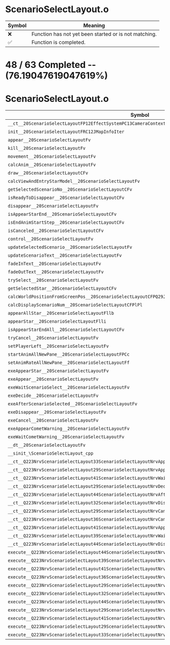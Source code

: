 # ScenarioSelectLayout.o
| Symbol | Meaning 
| ------------- | ------------- 
| :x: | Function has not yet been started or is not matching. 
| :white_check_mark: | Function is completed. 


# 48 / 63 Completed -- (76.19047619047619%)
# ScenarioSelectLayout.o
| Symbol | Decompiled? |
| ------------- | ------------- |
| `__ct__20ScenarioSelectLayoutFP12EffectSystemPC13CameraContext` | :white_check_mark: |
| `init__20ScenarioSelectLayoutFRC12JMapInfoIter` | :white_check_mark: |
| `appear__20ScenarioSelectLayoutFv` | :x: |
| `kill__20ScenarioSelectLayoutFv` | :white_check_mark: |
| `movement__20ScenarioSelectLayoutFv` | :white_check_mark: |
| `calcAnim__20ScenarioSelectLayoutFv` | :white_check_mark: |
| `draw__20ScenarioSelectLayoutCFv` | :white_check_mark: |
| `calcViewAndEntryStarModel__20ScenarioSelectLayoutFv` | :white_check_mark: |
| `getSelectedScenarioNo__20ScenarioSelectLayoutCFv` | :x: |
| `isReadyToDisappear__20ScenarioSelectLayoutCFv` | :white_check_mark: |
| `disappear__20ScenarioSelectLayoutFv` | :x: |
| `isAppearStarEnd__20ScenarioSelectLayoutCFv` | :x: |
| `isEndAnimStartStep__20ScenarioSelectLayoutCFv` | :x: |
| `isCanceled__20ScenarioSelectLayoutCFv` | :x: |
| `control__20ScenarioSelectLayoutFv` | :x: |
| `updateSelectedScenario__20ScenarioSelectLayoutFv` | :x: |
| `updateScenarioText__20ScenarioSelectLayoutFv` | :x: |
| `fadeInText__20ScenarioSelectLayoutFv` | :x: |
| `fadeOutText__20ScenarioSelectLayoutFv` | :x: |
| `trySelect__20ScenarioSelectLayoutFv` | :x: |
| `getSelectedStar__20ScenarioSelectLayoutCFv` | :white_check_mark: |
| `calcWorldPositionFromScreenPos__20ScenarioSelectLayoutCFPQ29JGeometry8TVec3<f>RCQ29JGeometry8TVec2<f>f` | :x: |
| `calcDisplayScenarioNum__20ScenarioSelectLayoutCFPlPl` | :x: |
| `appearAllStar__20ScenarioSelectLayoutFllb` | :x: |
| `appearStar__20ScenarioSelectLayoutFlli` | :white_check_mark: |
| `isAppearStarEndAll__20ScenarioSelectLayoutCFv` | :white_check_mark: |
| `tryCancel__20ScenarioSelectLayoutFv` | :white_check_mark: |
| `setPlayerLeft__20ScenarioSelectLayoutFv` | :white_check_mark: |
| `startAnimAllNewPane__20ScenarioSelectLayoutFPCc` | :white_check_mark: |
| `setAnimRateAllNewPane__20ScenarioSelectLayoutFf` | :white_check_mark: |
| `exeAppearStar__20ScenarioSelectLayoutFv` | :white_check_mark: |
| `exeAppear__20ScenarioSelectLayoutFv` | :white_check_mark: |
| `exeWaitScenarioSelect__20ScenarioSelectLayoutFv` | :white_check_mark: |
| `exeDecide__20ScenarioSelectLayoutFv` | :white_check_mark: |
| `exeAfterScenarioSelected__20ScenarioSelectLayoutFv` | :white_check_mark: |
| `exeDisappear__20ScenarioSelectLayoutFv` | :white_check_mark: |
| `exeCancel__20ScenarioSelectLayoutFv` | :white_check_mark: |
| `exeAppearCometWarning__20ScenarioSelectLayoutFv` | :white_check_mark: |
| `exeWaitCometWarning__20ScenarioSelectLayoutFv` | :white_check_mark: |
| `__dt__20ScenarioSelectLayoutFv` | :white_check_mark: |
| `__sinit_\ScenarioSelectLayout_cpp` | :white_check_mark: |
| `__ct__Q223NrvScenarioSelectLayout33ScenarioSelectLayoutNrvAppearStarFv` | :white_check_mark: |
| `__ct__Q223NrvScenarioSelectLayout29ScenarioSelectLayoutNrvAppearFv` | :white_check_mark: |
| `__ct__Q223NrvScenarioSelectLayout41ScenarioSelectLayoutNrvWaitScenarioSelectFv` | :white_check_mark: |
| `__ct__Q223NrvScenarioSelectLayout29ScenarioSelectLayoutNrvDecideFv` | :white_check_mark: |
| `__ct__Q223NrvScenarioSelectLayout44ScenarioSelectLayoutNrvAfterScenarioSelectedFv` | :white_check_mark: |
| `__ct__Q223NrvScenarioSelectLayout32ScenarioSelectLayoutNrvDisappearFv` | :white_check_mark: |
| `__ct__Q223NrvScenarioSelectLayout29ScenarioSelectLayoutNrvCancelFv` | :white_check_mark: |
| `__ct__Q223NrvScenarioSelectLayout36ScenarioSelectLayoutNrvCancelFadeOutFv` | :white_check_mark: |
| `__ct__Q223NrvScenarioSelectLayout41ScenarioSelectLayoutNrvAppearCometWarningFv` | :white_check_mark: |
| `__ct__Q223NrvScenarioSelectLayout39ScenarioSelectLayoutNrvWaitCometWarningFv` | :white_check_mark: |
| `__ct__Q223NrvScenarioSelectLayout44ScenarioSelectLayoutNrvDisappearCometWarningFv` | :white_check_mark: |
| `execute__Q223NrvScenarioSelectLayout44ScenarioSelectLayoutNrvDisappearCometWarningCFP5Spine` | :white_check_mark: |
| `execute__Q223NrvScenarioSelectLayout39ScenarioSelectLayoutNrvWaitCometWarningCFP5Spine` | :white_check_mark: |
| `execute__Q223NrvScenarioSelectLayout41ScenarioSelectLayoutNrvAppearCometWarningCFP5Spine` | :white_check_mark: |
| `execute__Q223NrvScenarioSelectLayout36ScenarioSelectLayoutNrvCancelFadeOutCFP5Spine` | :white_check_mark: |
| `execute__Q223NrvScenarioSelectLayout29ScenarioSelectLayoutNrvCancelCFP5Spine` | :white_check_mark: |
| `execute__Q223NrvScenarioSelectLayout32ScenarioSelectLayoutNrvDisappearCFP5Spine` | :white_check_mark: |
| `execute__Q223NrvScenarioSelectLayout44ScenarioSelectLayoutNrvAfterScenarioSelectedCFP5Spine` | :white_check_mark: |
| `execute__Q223NrvScenarioSelectLayout29ScenarioSelectLayoutNrvDecideCFP5Spine` | :white_check_mark: |
| `execute__Q223NrvScenarioSelectLayout41ScenarioSelectLayoutNrvWaitScenarioSelectCFP5Spine` | :white_check_mark: |
| `execute__Q223NrvScenarioSelectLayout29ScenarioSelectLayoutNrvAppearCFP5Spine` | :white_check_mark: |
| `execute__Q223NrvScenarioSelectLayout33ScenarioSelectLayoutNrvAppearStarCFP5Spine` | :white_check_mark: |
